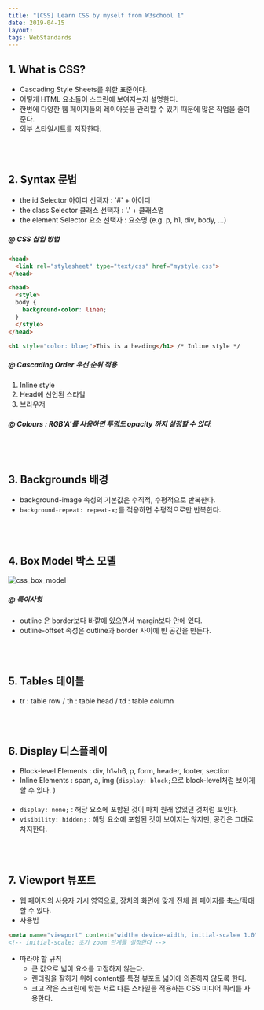 ```yaml
---
title: "[CSS] Learn CSS by myself from W3school 1"
date: 2019-04-15
layout:
tags: WebStandards
---
```


## 1. What is CSS? 
- Cascading Style Sheets를 위한 표준이다.
- 어떻게 HTML 요소들이 스크린에 보여지는지 설명한다.
- 한번에 다양한 웹 페이지들의 레이아웃을 관리할 수 있기 때문에 많은 작업을 줄여준다.
- 외부 스타일시트를 저장한다.

<br><br>
## 2. Syntax 문법
- the id Selector 아이디 선택자 : '#' + 아이디
- the class Selector 클래스 선택자 : '.' + 클래스명
- the element Selector 요소 선택자 : 요소명 (e.g. p, h1, div, body, ...) 

##### @ CSS 삽입 방법
```html
<head>
  <link rel="stylesheet" type="text/css" href="mystyle.css">
</head>

<head>
  <style>
  body {
    background-color: linen;
  }
  </style>
</head>

<h1 style="color: blue;">This is a heading</h1> /* Inline style */
```
##### @ Cascading Order 우선 순위 적용
1. Inline style 
2. Head에 선언된 스타일 
3. 브라우저

##### @ Colours : RGB'A'를 사용하면 투명도 opacity 까지 설정할 수 있다.

<br><br>
## 3. Backgrounds 배경
- background-image 속성의 기본값은 수직적, 수평적으로 반복한다.
- `background-repeat: repeat-x;`를 적용하면 수평적으로만 반복한다.

<br><br>
## 4. Box Model 박스 모델
![css_box_model](https://user-images.githubusercontent.com/30489401/56182534-9fb99a00-604d-11e9-8cf5-8dc30d72817c.JPG)

##### @ 특이사항
- outline 은 border보다 바깥에 있으면서 margin보다 안에 있다.
- outline-offset 속성은 outline과 border 사이에 빈 공간을 만든다.

<br><br>
## 5. Tables 테이블
- tr : table row / th : table head / td : table column

<br><br>
## 6. Display 디스플레이
- Block-level Elements : div, h1~h6, p, form, header, footer, section
- Inline Elements : span, a, img (`display: block;`으로 block-level처럼 보이게 할 수 있다. )
####
- `display: none;` : 해당 요소에 포함된 것이 마치 원래 없었던 것처럼 보인다.
- `visibility: hidden;` : 해당 요소에 포함된 것이 보이지는 않지만, 공간은 그대로 차지한다.

<br><br>
## 7. Viewport 뷰포트
- 웹 페이지의 사용자 가시 영역으로, 장치의 화면에 맞게 전체 웹 페이지를 축소/확대할 수 있다.
- 사용법
```html
<meta name="viewport" content="width= device-width, initial-scale= 1.0">
<!-- initial-scale: 초기 zoom 단계를 설정한다 -->
```
- 따라야 할 규칙
  - 큰 값으로 넓이 요소를 고정하지 않는다.
  - 렌더링을 잘하기 위해 content를 특정 뷰포트 넓이에 의존하지 않도록 한다.
  - 크고 작은 스크린에 맞는 서로 다른 스타일을 적용하는 CSS 미디어 쿼리를 사용한다.
